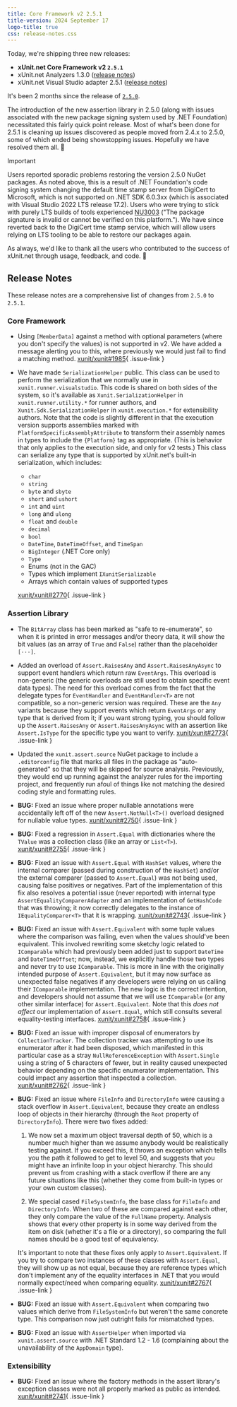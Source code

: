 ```yaml
---
title: Core Framework v2 2.5.1
title-version: 2024 September 17
logo-title: true
css: release-notes.css
---
```


Today, we're shipping three new releases:

* **xUnit.net Core Framework v2 `2.5.1`**
* xUnit.net Analyzers 1.3.0 ([release notes](/releases/analyzers/1.3.0))
* xUnit.net Visual Studio adapter 2.5.1 ([release notes](/releases/visualstudio/2.5.1))

It's been 2 months since the release of [`2.5.0`](/releases/v2/2.5.0).

The introduction of the new assertion library in 2.5.0 (along with issues associated with the new package signing system used by .NET Foundation) necessitated this fairly quick point release. Most of what's been done for 2.5.1 is cleaning up issues discovered as people moved from 2.4.x to 2.5.0, some of which ended being showstopping issues. Hopefully we have resolved them all. 🤞

> [!IMPORTANT]
> Users reported sporadic problems restoring the version 2.5.0 NuGet packages. As noted above, this is a result of .NET Foundation's code signing system changing the default time stamp server from DigiCert to Microsoft, which is not supported on .NET SDK 6.0.3xx (which is associated with Visual Studio 2022 LTS release 17.2). Users who were trying to stick with purely LTS builds of tools experienced [NU3003](https://learn.microsoft.com/nuget/reference/errors-and-warnings/nu3003) ("The package signature is invalid or cannot be verified on this platform."). We have since reverted back to the DigiCert time stamp service, which will allow users relying on LTS tooling to be able to restore our packages again.

As always, we'd like to thank all the users who contributed to the success of xUnit.net through usage, feedback, and code. 🎉

## Release Notes

These release notes are a comprehensive list of changes from `2.5.0` to `2.5.1`.

### Core Framework

* Using `[MemberData]` against a method with optional parameters (where you don't specify the values) is not supported in v2. We have added a message alerting you to this, where previously we would just fail to find a matching method. [xunit/xunit#1985](https://github.com/xunit/xunit/issues/1985){ .issue-link }

* We have made `SerializationHelper` public. This class can be used to perform the serialization that we normally use in `xunit.runner.visualstudio`. This code is shared on both sides of the system, so it's available as `Xunit.SerializationHelper` in `xunit.runner.utility.*` for runner authors, and `Xunit.Sdk.SerializationHelper` in `xunit.execution.*` for extensibility authors. Note that the code is slightly different in that the execution version supports assemblies marked with `PlatformSpecificAssemblyAttribute` to transform their assembly names in types to include the `{Platform}` tag as appropriate. (This is behavior that only applies to the execution side, and only for v2 tests.) This class can serialize any type that is supported by xUnit.net's built-in serialization, which includes:

  * `char`
  * `string`
  * `byte` and `sbyte`
  * `short` and `ushort`
  * `int` and `uint`
  * `long` and `ulong`
  * `float` and `double`
  * `decimal`
  * `bool`
  * `DateTime`, `DateTimeOffset`, and `TimeSpan`
  * `BigInteger` (.NET Core only)
  * `Type`
  * Enums (not in the GAC)
  * Types which implement `IXunitSerializable`
  * Arrays which contain values of supported types

  [xunit/xunit#2770](https://github.com/xunit/xunit/issues/2770){ .issue-link }

### Assertion Library

* The `BitArray` class has been marked as "safe to re-enumerate", so when it is printed in error messages and/or theory data, it will show the bit values (as an array of `True` and `False`) rather than the placeholder `[···]`.

* Added an overload of `Assert.RaisesAny` and `Assert.RaisesAnyAsync` to support event handlers which return raw `EventArgs`. This overload is non-generic (the generic overloads are still used to obtain specific event data types). The need for this overload comes from the fact that the delegate types for `EventHandler` and `EventHandler<T>` are not compatible, so a non-generic version was required. These are the `Any` variants because they support events which return `EventArgs` or any type that is derived from it; if you want strong typing, you should follow up the `Assert.RaisesAny` or `Assert.RaisesAnyAsync` with an assertion like `Assert.IsType` for the specific type you want to verify. [xunit/xunit#2773](https://github.com/xunit/xunit/issues/2773){ .issue-link }

* Updated the `xunit.assert.source` NuGet package to include a `.editorconfig` file that marks all files in the package as "auto-generated" so that they will be skipped for source analysis. Previously, they would end up running against the analyzer rules for the importing project, and frequently run afoul of things like not matching the desired coding style and formatting rules.

* **BUG:** Fixed an issue where proper nullable annotations were accidentally left off of the new `Assert.NotNull<T>()` overload designed for nullable value types. [xunit/xunit#2750](https://github.com/xunit/xunit/issues/2750){ .issue-link }

* **BUG:** Fixed a regression in `Assert.Equal` with dictionaries where the `TValue` was a collection class (like an array or `List<T>`). [xunit/xunit#2755](https://github.com/xunit/xunit/issues/2755){ .issue-link }

* **BUG:** Fixed an issue with `Assert.Equal` with `HashSet` values, where the internal comparer (passed during construction of the `HashSet`) and/or the external comparer (passed to `Assert.Equal`) was not being used, causing false positives or negatives. Part of the implementation of this fix also resolves a potential issue (never reported) with internal type `AssertEqualityComparerAdapter` and an implementation of `GetHashCode` that was throwing; it now correctly delegates to the instance of `IEqualityComparer<T>` that it is wrapping. [xunit/xunit#2743](https://github.com/xunit/xunit/issues/2743){ .issue-link }

* **BUG:** Fixed an issue with `Assert.Equivalent` with some tuple values where the comparison was failing, even when the values should've been equivalent. This involved rewriting some sketchy logic related to `IComparable` which had previously been added just to support `DateTime` and `DateTimeOffset`; now, instead, we explicitly handle those two types and never try to use `IComparable`. This is more in line with the originally intended purpose of `Assert.Equivalent`, but it may now surface as unexpected false negatives if any developers were relying on us calling their `IComparable` implementation. The new logic is the correct intention, and developers should not assume that we will use `IComparable` (or any other similar interface) for `Assert.Equivalent`. Note that this _does not affect_ our implementation of `Assert.Equal`, which still consults several equality-testing interfaces. [xunit/xunit#2758](https://github.com/xunit/xunit/issues/2758){ .issue-link }

* **BUG:** Fixed an issue with improper disposal of enumerators by `CollectionTracker`. The collection tracker was attempting to use its enumerator after it had been disposed, which manifested in this particular case as a stray `NullReferenceException` with `Assert.Single` using a string of 5 characters of fewer, but in reality caused unexpected behavior depending on the specific enumerator implementation. This could impact any assertion that inspected a collection. [xunit/xunit#2762](https://github.com/xunit/xunit/issues/2762){ .issue-link }

* **BUG:** Fixed an issue where `FileInfo` and `DirectoryInfo` were causing a stack overflow in `Assert.Equivalent`, because they create an endless loop of objects in their hierarchy (through the `Root` property of `DirectoryInfo`). There were two fixes added:

  1. We now set a maximum object traversal depth of 50, which is a number much higher than we assume anybody would be realistically testing against. If you exceed this, it throws an exception which tells you the path it followed to get to level 50, and suggests that you might have an infinite loop in your object hierarchy. This should prevent us from crashing with a stack overflow if there are any future situations like this (whether they come from built-in types or your own custom classes).

  1. We special cased `FileSystemInfo`, the base class for `FileInfo` and `DirectoryInfo`. When two of these are compared against each other, they only compare the value of the `FullName` property. Analysis shows that every other property is in some way derived from the item on disk (whether it's a file or a directory), so comparing the full names should be a good test of equivalency.

  It's important to note that these fixes only apply to `Assert.Equivalent`. If you try to compare two instances of these classes with `Assert.Equal`, they will show up as not equal, because they are reference types which don't implement any of the equality interfaces in .NET that you would normally expect/need when comparing equality. [xunit/xunit#2767](https://github.com/xunit/xunit/issues/2767){ .issue-link }

* **BUG:** Fixed an issue with `Assert.Equivalent` when comparing two values which derive from `FileSystemInfo` but weren't the same concrete type. This comparison now just outright fails for mismatched types.

* **BUG:** Fixed an issue with `AssertHelper` when imported via `xunit.assert.source` with .NET Standard 1.2 - 1.6 (complaining about the unavailability of the `AppDomain` type).

### Extensibility

* **BUG:** Fixed an issue where the factory methods in the assert library's exception classes were not all properly marked as public as intended. [xunit/xunit#2741](https://github.com/xunit/xunit/issues/2741){ .issue-link }
